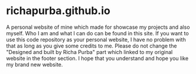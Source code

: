 # richapurba.github.io
A personal website of mine which made for showcase my projects and also myself. Who I am and what I can do can be found in this site.
If you want to use this code repository as your personal website, I have no problem with that as long as you give some credits to me. Please do not change the "Designed and built by Richa Purba" part which linked to my original website in the footer section. I hope that you understand and hope you like my brand new website.
